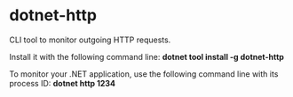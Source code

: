 # dotnet-http
CLI tool to monitor outgoing HTTP requests.

Install it with the following command line: **dotnet tool install -g dotnet-http**

To monitor your .NET application, use the following command line with its process ID: **dotnet http 1234**



